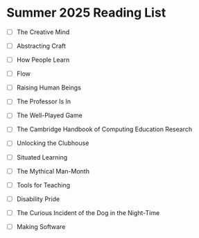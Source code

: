 # Summer 2025 Reading List

- [ ] The Creative Mind  
- [ ] Abstracting Craft  
- [ ] How People Learn  
- [ ] Flow  
- [ ] Raising Human Beings  
- [ ] The Professor Is In  
- [ ] The Well-Played Game  
- [ ] The Cambridge Handbook of Computing Education Research  
- [ ] Unlocking the Clubhouse  
- [ ] Situated Learning  
- [ ] The Mythical Man-Month  
- [ ] Tools for Teaching  
- [ ] Disability Pride  
- [ ] The Curious Incident of the Dog in the Night-Time  
- [ ] Making Software  


